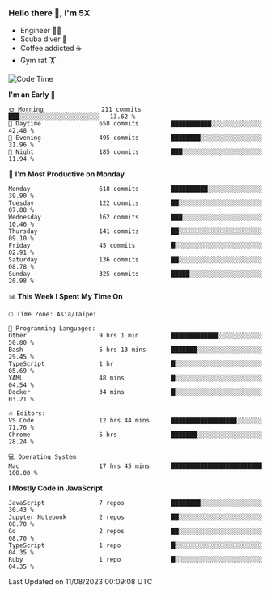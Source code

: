 ### Hello there 👋, I'm 5X

* Engineer 👨‍💻
* Scuba diver 🤿
* Coffee addicted ☕️
* Gym rat 🏋️

<!--START_SECTION:waka-->
![Code Time](http://img.shields.io/badge/Code%20Time-439%20hrs%2053%20mins-blue)

**I'm an Early 🐤** 

```text
🌞 Morning                211 commits         ███░░░░░░░░░░░░░░░░░░░░░░   13.62 % 
🌆 Daytime                658 commits         ███████████░░░░░░░░░░░░░░   42.48 % 
🌃 Evening                495 commits         ████████░░░░░░░░░░░░░░░░░   31.96 % 
🌙 Night                  185 commits         ███░░░░░░░░░░░░░░░░░░░░░░   11.94 % 
```
📅 **I'm Most Productive on Monday** 

```text
Monday                   618 commits         ██████████░░░░░░░░░░░░░░░   39.90 % 
Tuesday                  122 commits         ██░░░░░░░░░░░░░░░░░░░░░░░   07.88 % 
Wednesday                162 commits         ███░░░░░░░░░░░░░░░░░░░░░░   10.46 % 
Thursday                 141 commits         ██░░░░░░░░░░░░░░░░░░░░░░░   09.10 % 
Friday                   45 commits          █░░░░░░░░░░░░░░░░░░░░░░░░   02.91 % 
Saturday                 136 commits         ██░░░░░░░░░░░░░░░░░░░░░░░   08.78 % 
Sunday                   325 commits         █████░░░░░░░░░░░░░░░░░░░░   20.98 % 
```


📊 **This Week I Spent My Time On** 

```text
🕑︎ Time Zone: Asia/Taipei

💬 Programming Languages: 
Other                    9 hrs 1 min         █████████████░░░░░░░░░░░░   50.80 % 
Bash                     5 hrs 13 mins       ███████░░░░░░░░░░░░░░░░░░   29.45 % 
TypeScript               1 hr                █░░░░░░░░░░░░░░░░░░░░░░░░   05.69 % 
YAML                     48 mins             █░░░░░░░░░░░░░░░░░░░░░░░░   04.54 % 
Docker                   34 mins             █░░░░░░░░░░░░░░░░░░░░░░░░   03.21 % 

🔥 Editors: 
VS Code                  12 hrs 44 mins      ██████████████████░░░░░░░   71.76 % 
Chrome                   5 hrs               ███████░░░░░░░░░░░░░░░░░░   28.24 % 

💻 Operating System: 
Mac                      17 hrs 45 mins      █████████████████████████   100.00 % 
```

**I Mostly Code in JavaScript** 

```text
JavaScript               7 repos             ████████░░░░░░░░░░░░░░░░░   30.43 % 
Jupyter Notebook         2 repos             ██░░░░░░░░░░░░░░░░░░░░░░░   08.70 % 
Go                       2 repos             ██░░░░░░░░░░░░░░░░░░░░░░░   08.70 % 
TypeScript               1 repo              █░░░░░░░░░░░░░░░░░░░░░░░░   04.35 % 
Ruby                     1 repo              █░░░░░░░░░░░░░░░░░░░░░░░░   04.35 % 
```




 Last Updated on 11/08/2023 00:09:08 UTC
<!--END_SECTION:waka-->
